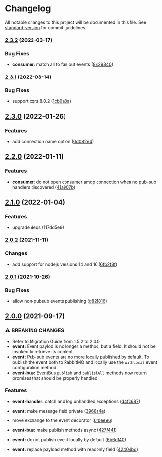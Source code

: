 # Changelog

All notable changes to this project will be documented in this file. See [standard-version](https://github.com/conventional-changelog/standard-version) for commit guidelines.

### [2.3.2](https://github.com/goparrot/nestjs-pubsub-event-bus/compare/v2.3.1...v2.3.2) (2022-03-17)


### Bug Fixes

* **consumer:** match all to fan out events ([8429840](https://github.com/goparrot/nestjs-pubsub-event-bus/commit/8429840d0e253e03bf0bfedb25a626a6358f98c2))

### [2.3.1](https://github.com/goparrot/nestjs-pubsub-event-bus/compare/v2.3.0...v2.3.1) (2022-03-14)


### Bug Fixes

* support cqrs 8.0.2 ([1cb9a8a](https://github.com/goparrot/nestjs-pubsub-event-bus/commit/1cb9a8ad93ff70aa042c98e36014fa2abef19767))

## [2.3.0](https://github.com/goparrot/nestjs-pubsub-event-bus/compare/v2.2.0...v2.3.0) (2022-01-26)


### Features

* add connection name option ([0d082e4](https://github.com/goparrot/nestjs-pubsub-event-bus/commit/0d082e448731ba53db68503b09362924b1901d0c))

## [2.2.0](https://github.com/goparrot/nestjs-pubsub-event-bus/compare/v2.1.0...v2.2.0) (2022-01-11)


### Features

* **consumer:** do not open consumer amqp connection when no pub-sub handlers discovered ([41a907b](https://github.com/goparrot/nestjs-pubsub-event-bus/commit/41a907bc942ae7e3db8a739231e973692eed670f))

## [2.1.0](https://github.com/goparrot/nestjs-pubsub-event-bus/compare/v2.0.1...v2.1.0) (2022-01-04)

### Features

- upgrade deps ([117dd5e9](https://github.com/goparrot/nestjs-pubsub-event-bus/commit/117dd5e9801a178463a0bde9fa8772c2df26bbc5))

### [2.0.2](https://github.com/goparrot/nestjs-pubsub-event-bus/compare/v2.0.1...v2.0.2) (2021-11-11)

### Changes

- add support for nodejs versions 14 and 16 ([6fb2f8f](https://github.com/goparrot/nestjs-pubsub-event-bus/commit/6fb2f8ff9c6fc01474eaee6df2aa2ef996e5266a))

### [2.0.1](https://github.com/goparrot/nestjs-pubsub-event-bus/compare/v2.0.0...v2.0.1) (2021-10-26)

### Bug Fixes

- allow non-pubsub events publishing ([d821816](https://github.com/goparrot/nestjs-pubsub-event-bus/commit/d8218161af2a5a389d79942584c9eaebea523fd8))

## [2.0.0](https://github.com/goparrot/nestjs-pubsub-event-bus/compare/v1.5.2...v2.0.0) (2021-09-17)

### ⚠ BREAKING CHANGES

- Refer to Migration Guide from 1.5.2 to 2.0.0
- **event:** Event paylod is no longer a method, but a field. It should not be invoked to
  retrieve its content
- **event:** Pub-sub events are no more locally published by default. To publish the event both
  to RabbitMQ and locally use the `withLocal` event configuration method
- **event-bus:** EventBus `publish` and `publishAll` methods now return promises that should be
  properly handled

### Features

- **event-handler:** catch and log unhandled exceptions ([d4f3687](https://github.com/goparrot/nestjs-pubsub-event-bus/commit/d4f3687f323e59875ff79637d72b1549513f2bc4))
- **event:** make message field private ([3968a4e](https://github.com/goparrot/nestjs-pubsub-event-bus/commit/3968a4eada77b616619360ebfaf1b7fdb60d26d6))
- move exchange to the event decorator ([6fbee96](https://github.com/goparrot/nestjs-pubsub-event-bus/commit/6fbee962aef1062e089ff9c602b0204b87f5263f))

- **event-bus:** make publish methods async ([427f441](https://github.com/goparrot/nestjs-pubsub-event-bus/commit/427f4413cf9c4a3c61071b05bd1d63a7bb079f5e))
- **event:** do not publish event locally by default ([6b6df40](https://github.com/goparrot/nestjs-pubsub-event-bus/commit/6b6df40eadb8f1d6f0132c508c5f9051b0710c85))
- **event:** replace payload method with readonly field ([42404bd](https://github.com/goparrot/nestjs-pubsub-event-bus/commit/42404bd55e5fdfd0a2bdeac77d0b3161334f3ce6))
